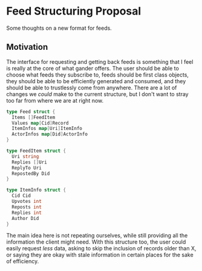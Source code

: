 # Feed Structuring Proposal

Some thoughts on a new format for feeds.

## Motivation
The interface for requesting and getting back feeds is something that I feel is really at the core of what gander offers. The user should be able to choose what feeds they subscribe to, feeds should be first class objects, they should be able to be efficiently generated and consumed, and they should be able to trustlessly come from anywhere. 
There are a lot of changes we *could* make to the current structure, but I don't want to stray too far from where we are at right now.


```go
type Feed struct {
  Items []FeedItem
  Values map[Cid]Record
  ItemInfos map[Uri]ItemInfo
  ActorInfos map[Did]ActorInfo
}

type FeedItem struct {
  Uri string
  Replies []Uri
  ReplyTo Uri
  RepostedBy Did
}

type ItemInfo struct {
  Cid Cid
  Upvotes int
  Reposts int
  Replies int
  Author Did
}
```

The main idea here is not repeating ourselves, while still providing all the information the client might need.
With this structure too, the user could easily request *less* data, asking to
skip the inclusion of records older than X, or saying they are okay with stale
information in certain places for the sake of efficiency.
